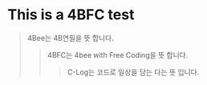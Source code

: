 # This is a 4BFC test
> 4Bee는 4B연필을 뜻 합니다.
>	> 4BFC는 4bee with Free Coding을 뜻 합니다.
>	>	> C-Log는 코드로 일상을 담는 다는 뜻 입니다.